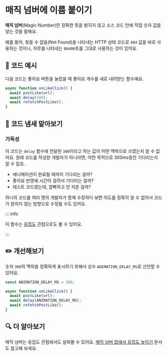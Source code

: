 # 매직 넘버에 이름 붙이기

<div style="margin-top: 16px">
<Badge type="info" text="가독성" />
</div>

**매직 넘버**(Magic Number)란 정확한 뜻을 밝히지 않고 소스 코드 안에 직접 숫자 값을 넣는 것을 말해요.

예를 들어, 찾을 수 없음(Not Found)을 나타내는 HTTP 상태 코드로 `404` 값을 바로 사용하는 것이나,
하루를 나타내는 `86400`초를 그대로 사용하는 것이 있어요.

## 📝 코드 예시

다음 코드는 좋아요 버튼을 눌렀을 때 좋아요 개수를 새로 내려받는 함수예요.

```typescript 3
async function onLikeClick() {
  await postLike(url);
  await delay(300);
  await refetchPostLike();
}
```

## 👃 코드 냄새 맡아보기

### 가독성

이 코드는 `delay` 함수에 전달된 `300`이라고 하는 값이 어떤 맥락으로 쓰였는지 알 수 없어요.
원래 코드를 작성한 개발자가 아니라면, 어떤 목적으로 300ms동안 기다리는지 알 수 없죠.

- 애니메이션이 완료될 때까지 기다리는 걸까?
- 좋아요 반영에 시간이 걸려서 기다리는 걸까?
- 테스트 코드였는데, 깜빡하고 안 지운 걸까?

하나의 코드를 여러 명의 개발자가 함께 수정하다 보면 의도를 정확히 알 수 없어서 코드가 원하지 않는 방향으로 수정될 수도 있어요.

::: info

이 함수는 [응집도](./magic-number-cohesion.md) 관점으로도 볼 수 있어요.

:::

## ✏️ 개선해보기

숫자 `300`의 맥락을 정확하게 표시하기 위해서 상수 `ANIMATION_DELAY_MS`로 선언할 수 있어요.

```typescript 1,5
const ANIMATION_DELAY_MS = 300;

async function onLikeClick() {
  await postLike(url);
  await delay(ANIMATION_DELAY_MS);
  await refetchPostLike();
}
```

## 🔍 더 알아보기

매직 넘버는 응집도 관점에서도 살펴볼 수 있어요. [매직 넘버 없애서 응집도 높이기](./magic-number-cohesion.md) 문서도 참고해 보세요.
